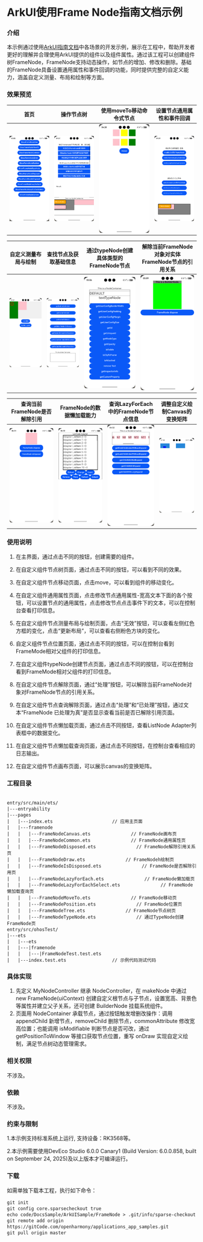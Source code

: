 # ArkUI使用Frame Node指南文档示例

### 介绍

本示例通过使用[ArkUI指南文档](https://gitcode.com/openharmony/docs/blob/master/zh-cn/application-dev/ui/arkts-user-defined-arktsNode-frameNode.md)中各场景的开发示例，展示在工程中，帮助开发者更好的理解并合理使用ArkUI提供的组件以及组件属性。通过该工程可以创建组件树FrameNode，FrameNode支持动态操作，如节点的增加、修改和删除。基础的FrameNode具备设置通用属性和事件回调的功能，同时提供完整的自定义能力，涵盖自定义测量、布局和绘制等方面。

### 效果预览

| 首页                            | 操作节点树                                  | 使用moveTo移动命令式节点                | 设置节点通用属性和事件回调          |
|-------------------------------|----------------------------------------|------------------------------------------|-------------------------------|
| ![Main](screenshots/Main.png) | ![ShowFrameNodeTree](screenshots/ShowFrameNodeTree.png) | ![ShowFrameNodeMoveTo](screenshots/ShowFrameNodeMoveTo.png) | ![ShowFrameNodeCommon](screenshots/ShowFrameNodeCommon.png)  

| 自定义测量布局与绘制                             | 查找节点及获取基础信息                                | 通过typeNode创建具体类型的FrameNode节点               | 解除当前FrameNode对象对实体FrameNode节点的引用关系                     |
|----------------------------------------|--------------------------------------------|--------------------------------------------|-------------------------------|
| ![ShowFrameNodeDraw](screenshots/ShowFrameNodeDraw.png) | ![ShowFrameNodePosition](screenshots/ShowFrameNodePosition.png) | ![ShowFrameNodeTypeNode](screenshots/ShowFrameNodeTypeNode.png) | ![ShowFrameNodeDisposed](screenshots/ShowFrameNodeDisposed.png) 

| 查询当前FrameNode是否解除引用                          | FrameNode的数据懒加载能力                             | 查询LazyForEach中的FrameNode节点信息                        | 调整自定义绘制Canvas的变换矩阵                     |
|----------------------------------------------|-----------------------------------------------|-----------------------------------------------------|-------------------------------|
| ![ShowFrameNodeIsDisposed](screenshots/ShowFrameNodeIsDisposed.png) | ![ShowFrameNodeLazyForEach](screenshots/ShowFrameNodeLazyForEach.png) | ![ShowFrameNodeLazyForEachSelect](screenshots/ShowFrameNodeLazyForEachSelect.png) | ![ShowFrameNodeCanvas](screenshots/ShowFrameNodeCanvas.png) 

### 使用说明

1. 在主界面，通过点击不同的按钮，创建需要的组件。

2. 在自定义组件节点树页面，通过点击不同的按钮，可以看到不同的效果。

3. 在自定义组件节点移动页面，点击move，可以看到组件的移动变化。

4. 在自定义组件通用属性页面，点击修改节点通用属性-宽高文本下面的各个按钮，可以设置节点的通用属性，点击修改节点点击事件下的文本，可以在控制台查看打印信息。

5. 在自定义组件节点测量布局与绘制页面，点击“无效”按钮，可以查看左侧红色方框的变化，点击“更新布局”，可以查看右侧粉色方块的变化。

6. 自定义组件节点位置页面，通过点击不同的按钮，可以在控制台看到FrameMode相对父组件的打印信息。

7. 在自定义组件typeNode创建节点页面，通过点击不同的按钮，可以在控制台看到FrameMode相对父组件的打印信息。

8. 在自定义组件节点解除页面，通过“处理”按钮，可以解除当前FrameNode对象对FrameNode节点的引用关系。

9. 在自定义组件节点查询解除页面，通过点击“处理”和“已处理”按钮，通过文本“FrameNode 已处理为真”是否显示查看当前是否已解除引用页面。

10. 在自定义组件节点懒加载页面，通过点击不同按钮，查看ListNode Adapter列表框中的数据变化。

11. 在自定义组件节点懒加载查询页面，通过点击不同按钮，在控制台查看相应的日志输出。

12. 在自定义组件节点画布页面，可以展示canvas的变换矩阵。

### 工程目录
```

entry/src/main/ets/
|---entryability
|---pages
|   |---index.ets                      // 应用主页面
|   |---framenode
|   |   |---FrameNodeCanvas.ets               // FrameNode画布页
|   |   |---FrameNodeCommon.ets               // FrameNode通用属性页
|   |   |---FrameNodeDisposed.ets               // FrameNode解除引用关系页
|   |   |---FrameNodeDraw.ets               // FrameNodeh绘制页
|   |   |---FrameNodeIsDisposed.ets               // FrameNode是否解除引用页
|   |   |---FrameNodeLazyForEach.ets               // FrameNode懒加载页
|   |   |---FrameNodeLazyForEachSelect.ets               // FrameNode懒加载查询页
|   |   |---FrameNodeMoveTo.ets               // FrameNode移动页
|   |   |---FrameNodePosition.ets               // FrameNode位置页
|   |   |---FrameNodeTree.ets               // FrameNode节点树页         
|   |   |---FrameNodeTypeNode.ets               // 通过TypeNode创建FrameNode页           
entry/src/ohosTest/
|---ets
|   |---ets
|   |---|framenode
|   |   |---|FrameNodeTest.test.ets
|   |---index.test.ets                 // 示例代码测试代码
```

### 具体实现

1. 先定义 MyNodeController 继承 NodeController，在 makeNode 中通过 new FrameNode(uiContext) 创建自定义根节点与子节点，设置宽高、背景色等属性并建立父子关系，还可创建 BuilderNode 挂载系统组件。
2. 页面用 NodeContainer 承载节点，通过按钮触发增删改操作：调用 appendChild 新增节点，removeChild 删除节点，commonAttribute 修改宽高位置；也能调用 isModifiable 判断节点是否可改，通过 getPositionToWindow 等接口获取节点位置，重写 onDraw 实现自定义绘制，满足节点树动态管理需求。

### 相关权限

不涉及。

### 依赖

不涉及。

### 约束与限制

1.本示例支持标准系统上运行, 支持设备：RK3568等。

2.本示例需要使用DevEco Studio 6.0.0 Canary1 (Build Version: 6.0.0.858, built on September 24, 2025)及以上版本才可编译运行。

### 下载

如需单独下载本工程，执行如下命令：

````
git init
git config core.sparsecheckout true
echo code/DocsSample/ArkUISample/FrameNode > .git/info/sparse-checkout
git remote add origin https://gitCode.com/openharmony/applications_app_samples.git
git pull origin master
````